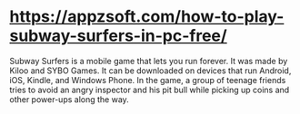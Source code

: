 # https://appzsoft.com/how-to-play-subway-surfers-in-pc-free/
Subway Surfers is a mobile game that lets you run forever. It was made by Kiloo and SYBO Games. It can be downloaded on devices that run Android, iOS, Kindle, and Windows Phone. In the game, a group of teenage friends tries to avoid an angry inspector and his pit bull while picking up coins and other power-ups along the way.
